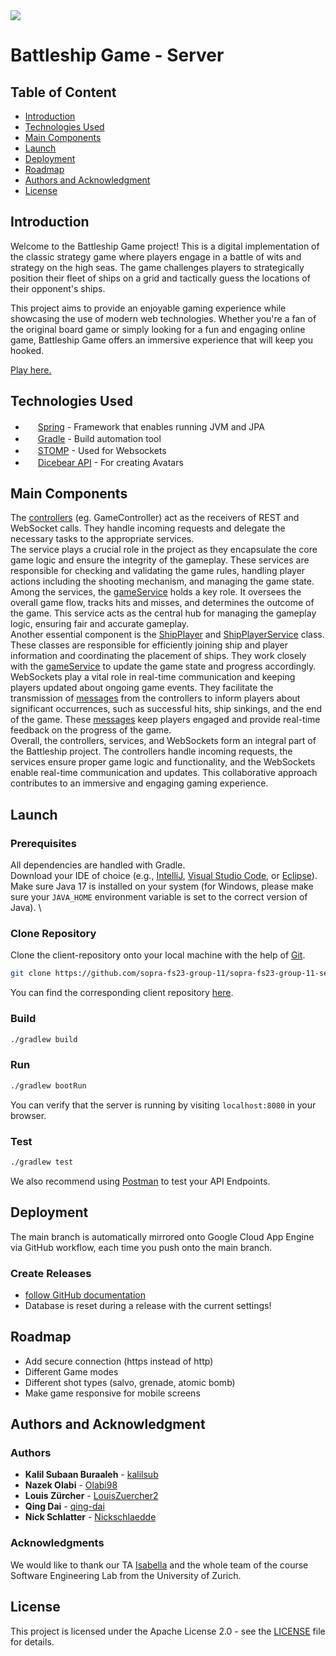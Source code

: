 <img src=https://github.com/sopra-fs23-group-11/sopra-fs23-group-11-client/blob/main/src/ReadMePics/WelcomeToBattleShip.JPG />

# Battleship Game - Server

## Table of Content

- [Introduction](#introduction)
- [Technologies Used](#technologies-used)
- [Main Components](#main-components)
- [Launch](#launch)
- [Deployment](#deployment)
- [Roadmap](#roadmap)
- [Authors and Acknowledgment](#authors-and-acknowledgment)
- [License](#license)

## Introduction
Welcome to the Battleship Game project! This is a digital implementation of the classic strategy game where players engage in a battle of wits and strategy on the high seas. The game challenges players to strategically position their fleet of ships on a grid and tactically guess the locations of their opponent's ships.

This project aims to provide an enjoyable gaming experience while showcasing the use of modern web technologies. Whether you're a fan of the original board game or simply looking for a fun and engaging online game, Battleship Game offers an immersive experience that will keep you hooked.

[Play here.](http://sopra-fs23-group-11-client.oa.r.appspot.com/)


## Technologies Used
* <img src="https://github.com/sopra-fs23-group-11/sopra-fs23-group-11-client/blob/main/src/ReadMePics/Spring.JPG" width="16" height="16" /> [Spring](https://spring.io/projects/spring-framework) - Framework that enables running JVM and JPA
* <img src="https://github.com/sopra-fs23-group-11/sopra-fs23-group-11-client/blob/main/src/ReadMePics/Gradle.JPG" width="16" height="16" /> [Gradle](https://gradle.org/) - Build automation tool
* <img src="https://user-images.githubusercontent.com/91155454/170843632-39007803-3026-4e48-bb78-93836a3ea771.png" width="16" height="16" /> [STOMP](https://stomp-js.github.io/stomp-websocket/) - Used for Websockets
* <img src="https://github.com/sopra-fs23-group-11/sopra-fs23-group-11-client/blob/main/src/ReadMePics/DicebearAPI.JPG" width="16" height="16" /> [Dicebear API](https://www.dicebear.com/) - For creating Avatars

## Main Components

The [controllers](https://github.com/sopra-fs23-group-11/sopra-fs23-group-11-server/tree/main/src/main/java/ch/uzh/ifi/hase/soprafs23/controller) (eg. GameController) act as the receivers of REST and WebSocket calls. They handle incoming requests and delegate the necessary tasks to the appropriate services.<br />
The service plays a crucial role in the project as they encapsulate the core game logic and ensure the integrity of the gameplay. These services are responsible for checking and validating the game rules, handling player actions including the shooting mechanism, and managing the game state.<br />
Among the services, the [gameService](https://github.com/sopra-fs23-group-11/sopra-fs23-group-11-server/blob/main/src/main/java/ch/uzh/ifi/hase/soprafs23/service/GameService.java) holds a key role. It oversees the overall game flow, tracks hits and misses, and determines the outcome of the game. This service acts as the central hub for managing the gameplay logic, ensuring fair and accurate gameplay.<br />
Another essential component is the [ShipPlayer](https://github.com/sopra-fs23-group-11/sopra-fs23-group-11-server/blob/main/src/main/java/ch/uzh/ifi/hase/soprafs23/entity/ships/ShipPlayer.java) and [ShipPlayerService](https://github.com/sopra-fs23-group-11/sopra-fs23-group-11-server/blob/main/src/main/java/ch/uzh/ifi/hase/soprafs23/service/ShipPlayerService.java) class. These classes are responsible for efficiently joining ship and player information and coordinating the placement of ships. They work closely with the [gameService](https://github.com/sopra-fs23-group-11/sopra-fs23-group-11-server/blob/main/src/main/java/ch/uzh/ifi/hase/soprafs23/service/GameService.java) to update the game state and progress accordingly.<br />
WebSockets play a vital role in real-time communication and keeping players updated about ongoing game events. They facilitate the transmission of [messages](https://github.com/sopra-fs23-group-11/sopra-fs23-group-11-server/tree/main/src/main/java/ch/uzh/ifi/hase/soprafs23/WebSockets/Message) from the controllers to inform players about significant occurrences, such as successful hits, ship sinkings, and the end of the game. These [messages](https://github.com/sopra-fs23-group-11/sopra-fs23-group-11-server/tree/main/src/main/java/ch/uzh/ifi/hase/soprafs23/WebSockets/Message) keep players engaged and provide real-time feedback on the progress of the game.<br />
Overall, the controllers, services, and WebSockets form an integral part of the Battleship project. The controllers handle incoming requests, the services ensure proper game logic and functionality, and the WebSockets enable real-time communication and updates. This collaborative approach contributes to an immersive and engaging gaming experience.


## Launch

### Prerequisites
All dependencies are handled with Gradle. <br />
Download your IDE of choice (e.g., [IntelliJ](https://www.jetbrains.com/idea/download/), [Visual Studio Code](https://code.visualstudio.com/), or [Eclipse](http://www.eclipse.org/downloads/)). Make sure Java 17 is installed on your system (for Windows, please make sure your `JAVA_HOME` environment variable is set to the correct version of Java). \

### Clone Repository
Clone the client-repository onto your local machine with the help of [Git](https://git-scm.com/downloads).

```bash 
git clone https://github.com/sopra-fs23-group-11/sopra-fs23-group-11-server.git
```
You can find the corresponding client repository [here](https://github.com/sopra-fs23-group-11/sopra-fs23-group-11-client).

### Build

```bash
./gradlew build
```

### Run

```bash
./gradlew bootRun
```
You can verify that the server is running by visiting `localhost:8080` in your browser.

### Test

```bash
./gradlew test
```
We also recommend using [Postman](https://www.getpostman.com) to test your API Endpoints.

## Deployment
The main branch is automatically mirrored onto Google Cloud App Engine via GitHub workflow, each time you push onto the main branch. 

### Create Releases
- [follow GitHub documentation](https://docs.github.com/en/repositories/releasing-projects-on-github/managing-releases-in-a-repository)
- Database is reset during a release with the current settings!

## Roadmap
- Add secure connection (https instead of http)
- Different Game modes
- Different shot types (salvo, grenade, atomic bomb)
- Make game responsive for mobile screens

## Authors and Acknowledgment

### Authors
* **Kalil Subaan Buraaleh** - [kalilsub](https://github.com/kalilsub)
* **Nazek Olabi** - [Olabi98](https://github.com/Olabi98)
* **Louis Zürcher** - [LouisZuercher2](https://github.com/LouisZuercher2)
* **Qing Dai** - [qing-dai](https://github.com/qing-dai)
* **Nick Schlatter** - [Nickschlaedde](https://github.com/Nickschlaedde)

### Acknowledgments
We would like to thank our TA [Isabella](https://github.com/bellachesney) and the whole team of the course Software Engineering Lab from the University of Zurich.

## License
This project is licensed under the Apache License 2.0 - see the [LICENSE](https://github.com/sopra-fs23-group-11/sopra-fs23-group-11-server/blob/main/LICENSE) file for details.
